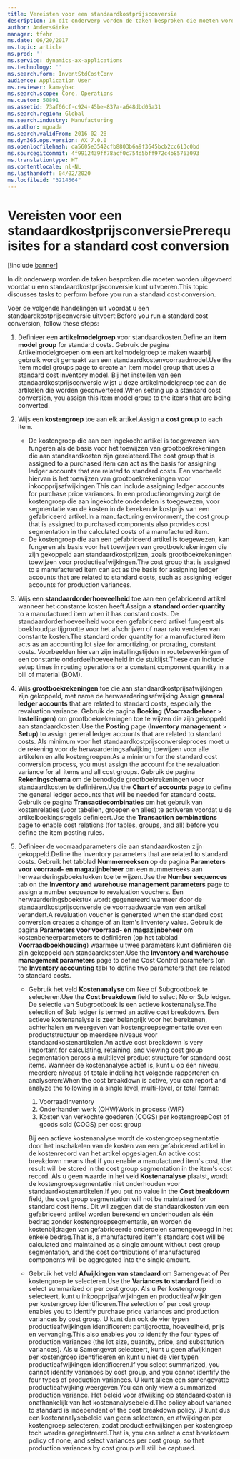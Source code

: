 ```yaml
---
title: Vereisten voor een standaardkostprijsconversie
description: In dit onderwerp worden de taken besproken die moeten worden uitgevoerd voordat u een standaardkostprijsconversie kunt uitvoeren.
author: AndersGirke
manager: tfehr
ms.date: 06/20/2017
ms.topic: article
ms.prod: ''
ms.service: dynamics-ax-applications
ms.technology: ''
ms.search.form: InventStdCostConv
audience: Application User
ms.reviewer: kamaybac
ms.search.scope: Core, Operations
ms.custom: 50891
ms.assetid: 73af66cf-c924-45be-837a-a648dbd05a31
ms.search.region: Global
ms.search.industry: Manufacturing
ms.author: mguada
ms.search.validFrom: 2016-02-28
ms.dyn365.ops.version: AX 7.0.0
ms.openlocfilehash: da5605e3542cfb8803b6a9f3645bcb2cc613c0bd
ms.sourcegitcommit: 4f9912439ff78acf0c754d5bff972c4b85763093
ms.translationtype: HT
ms.contentlocale: nl-NL
ms.lasthandoff: 04/02/2020
ms.locfileid: "3214564"
---
```

# <a name="prerequisites-for-a-standard-cost-conversion"></a><span data-ttu-id="0ca44-103">Vereisten voor een standaardkostprijsconversie</span><span class="sxs-lookup"><span data-stu-id="0ca44-103">Prerequisites for a standard cost conversion</span></span>

[!include [banner](../includes/banner.md)]

<span data-ttu-id="0ca44-104">In dit onderwerp worden de taken besproken die moeten worden uitgevoerd voordat u een standaardkostprijsconversie kunt uitvoeren.</span><span class="sxs-lookup"><span data-stu-id="0ca44-104">This topic discusses tasks to perform before you run a standard cost conversion.</span></span> 

<span data-ttu-id="0ca44-105">Voer de volgende handelingen uit voordat u een standaardkostprijsconversie uitvoert:</span><span class="sxs-lookup"><span data-stu-id="0ca44-105">Before you run a standard cost conversion, follow these steps:</span></span>

1.  <span data-ttu-id="0ca44-106">Definieer een **artikelmodelgroep** voor standaardkosten.</span><span class="sxs-lookup"><span data-stu-id="0ca44-106">Define an **item model group** for standard costs.</span></span> <span data-ttu-id="0ca44-107">Gebruik de pagina Artikelmodelgroepen om een artikelmodelgroep te maken waarbij gebruik wordt gemaakt van een standaardkostenvoorraadmodel.</span><span class="sxs-lookup"><span data-stu-id="0ca44-107">Use the Item model groups page to create an item model group that uses a standard cost inventory model.</span></span> <span data-ttu-id="0ca44-108">Bij het instellen van een standaardkostprijsconversie wijst u deze artikelmodelgroep toe aan de artikelen die worden geconverteerd.</span><span class="sxs-lookup"><span data-stu-id="0ca44-108">When setting up a standard cost conversion, you assign this item model group to the items that are being converted.</span></span>
2.  <span data-ttu-id="0ca44-109">Wijs een **kostengroep** toe aan elk artikel.</span><span class="sxs-lookup"><span data-stu-id="0ca44-109">Assign a **cost group** to each item.</span></span>
    -   <span data-ttu-id="0ca44-110">De kostengroep die aan een ingekocht artikel is toegewezen kan fungeren als de basis voor het toewijzen van grootboekrekeningen die aan standaardkosten zijn gerelateerd.</span><span class="sxs-lookup"><span data-stu-id="0ca44-110">The cost group that is assigned to a purchased item can act as the basis for assigning ledger accounts that are related to standard costs.</span></span> <span data-ttu-id="0ca44-111">Een voorbeeld hiervan is het toewijzen van grootboekrekeningen voor inkoopprijsafwijkingen.</span><span class="sxs-lookup"><span data-stu-id="0ca44-111">This can include assigning ledger accounts for purchase price variances.</span></span> <span data-ttu-id="0ca44-112">In een productieomgeving zorgt de kostengroep die aan ingekochte onderdelen is toegewezen, voor segmentatie van de kosten in de berekende kostprijs van een gefabriceerd artikel.</span><span class="sxs-lookup"><span data-stu-id="0ca44-112">In a manufacturing environment, the cost group that is assigned to purchased components also provides cost segmentation in the calculated costs of a manufactured item.</span></span>
    -   <span data-ttu-id="0ca44-113">De kostengroep die aan een gefabriceerd artikel is toegewezen, kan fungeren als basis voor het toewijzen van grootboekrekeningen die zijn gekoppeld aan standaardkostprijzen, zoals grootboekrekeningen toewijzen voor productieafwijkingen.</span><span class="sxs-lookup"><span data-stu-id="0ca44-113">The cost group that is assigned to a manufactured item can act as the basis for assigning ledger accounts that are related to standard costs, such as assigning ledger accounts for production variances.</span></span>

3.  <span data-ttu-id="0ca44-114">Wijs een **standaardorderhoeveelheid** toe aan een gefabriceerd artikel wanneer het constante kosten heeft.</span><span class="sxs-lookup"><span data-stu-id="0ca44-114">Assign a **standard order quantity** to a manufactured item when it has constant costs.</span></span> <span data-ttu-id="0ca44-115">De standaardorderhoeveelheid voor een gefabriceerd artikel fungeert als boekhoudpartijgrootte voor het afschrijven of naar rato verdelen van constante kosten.</span><span class="sxs-lookup"><span data-stu-id="0ca44-115">The standard order quantity for a manufactured item acts as an accounting lot size for amortizing, or prorating, constant costs.</span></span> <span data-ttu-id="0ca44-116">Voorbeelden hiervan zijn instellingstijden in routebewerkingen of een constante onderdeelhoeveelheid in de stuklijst.</span><span class="sxs-lookup"><span data-stu-id="0ca44-116">These can include setup times in routing operations or a constant component quantity in a bill of material (BOM).</span></span>
4.  <span data-ttu-id="0ca44-117">Wijs **grootboekrekeningen** toe die aan standaardkostprijsafwijkingen zijn gekoppeld, met name de herwaarderingsafwijking.</span><span class="sxs-lookup"><span data-stu-id="0ca44-117">Assign **general ledger accounts** that are related to standard costs, especially the revaluation variance.</span></span> <span data-ttu-id="0ca44-118">Gebruik de pagina **Boeking** (**Voorraadbeheer** &gt; **Instellingen**) om grootboekrekeningen toe te wijzen die zijn gekoppeld aan standaardkosten.</span><span class="sxs-lookup"><span data-stu-id="0ca44-118">Use the **Posting** page (**Inventory management** &gt; **Setup**) to assign general ledger accounts that are related to standard costs.</span></span> <span data-ttu-id="0ca44-119">Als minimum voor het standaardkostprijsconversieproces moet u de rekening voor de herwaarderingsafwijking toewijzen voor alle artikelen en alle kostengroepen.</span><span class="sxs-lookup"><span data-stu-id="0ca44-119">As a minimum for the standard cost conversion process, you must assign the account for the revaluation variance for all items and all cost groups.</span></span> <span data-ttu-id="0ca44-120">Gebruik de pagina **Rekeningschema** om de benodigde grootboekrekeningen voor standaardkosten te definiëren.</span><span class="sxs-lookup"><span data-stu-id="0ca44-120">Use the **Chart of accounts** page to define the general ledger accounts that will be needed for standard costs.</span></span> <span data-ttu-id="0ca44-121">Gebruik de pagina **Transactiecombinaties** om het gebruik van kostenrelaties (voor tabellen, groepen en alles) te activeren voordat u de artikelboekingsregels definieert.</span><span class="sxs-lookup"><span data-stu-id="0ca44-121">Use the **Transaction combinations** page to enable cost relations (for tables, groups, and all) before you define the item posting rules.</span></span>
5.  <span data-ttu-id="0ca44-122">Definieer de voorraadparameters die aan standaardkosten zijn gekoppeld.</span><span class="sxs-lookup"><span data-stu-id="0ca44-122">Define the inventory parameters that are related to standard costs.</span></span> <span data-ttu-id="0ca44-123">Gebruik het tabblad **Nummerreeksen** op de pagina **Parameters voor voorraad- en magazijnbeheer** om een nummerreeks aan herwaarderingsboekstukken toe te wijzen.</span><span class="sxs-lookup"><span data-stu-id="0ca44-123">Use the **Number sequences** tab on the **Inventory and warehouse management parameters** page to assign a number sequence to revaluation vouchers.</span></span> <span data-ttu-id="0ca44-124">Een herwaarderingsboekstuk wordt gegenereerd wanneer door de standaardkostprijsconversie de voorraadwaarde van een artikel verandert.</span><span class="sxs-lookup"><span data-stu-id="0ca44-124">A revaluation voucher is generated when the standard cost conversion creates a change of an item's inventory value.</span></span> <span data-ttu-id="0ca44-125">Gebruik de pagina **Parameters voor voorraad- en magazijnbeheer** om kostenbeheerparameters te definiëren (op het tabblad **Voorraadboekhouding**) waarmee u twee parameters kunt definiëren die zijn gekoppeld aan standaardkosten.</span><span class="sxs-lookup"><span data-stu-id="0ca44-125">Use the **Inventory and warehouse management parameters** page to define Cost Control parameters (on the **Inventory accounting** tab) to define two parameters that are related to standard costs.</span></span>
    -   <span data-ttu-id="0ca44-126">Gebruik het veld **Kostenanalyse** om Nee of Subgrootboek te selecteren.</span><span class="sxs-lookup"><span data-stu-id="0ca44-126">Use the **Cost breakdown** field to select No or Sub ledger.</span></span> <span data-ttu-id="0ca44-127">De selectie van Subgrootboek is een actieve kostenanalyse.</span><span class="sxs-lookup"><span data-stu-id="0ca44-127">The selection of Sub ledger is termed an active cost breakdown.</span></span> <span data-ttu-id="0ca44-128">Een actieve kostenanalyse is zeer belangrijk voor het berekenen, achterhalen en weergeven van kostengroepsegmentatie over een productstructuur op meerdere niveaus voor standaardkostenartikelen.</span><span class="sxs-lookup"><span data-stu-id="0ca44-128">An active cost breakdown is very important for calculating, retaining, and viewing cost group segmentation across a multilevel product structure for standard cost items.</span></span> <span data-ttu-id="0ca44-129">Wanneer de kostenanalyse actief is, kunt u op één niveau, meerdere niveaus of totale indeling het volgende rapporteren en analyseren:</span><span class="sxs-lookup"><span data-stu-id="0ca44-129">When the cost breakdown is active, you can report and analyze the following in a single level, multi-level, or total format:</span></span>
        1.  <span data-ttu-id="0ca44-130">Voorraad</span><span class="sxs-lookup"><span data-stu-id="0ca44-130">Inventory</span></span>
        2.  <span data-ttu-id="0ca44-131">Onderhanden werk (OHW)</span><span class="sxs-lookup"><span data-stu-id="0ca44-131">Work in process (WIP)</span></span>
        3.  <span data-ttu-id="0ca44-132">Kosten van verkochte goederen (COGS) per kostengroep</span><span class="sxs-lookup"><span data-stu-id="0ca44-132">Cost of goods sold (COGS) per cost group</span></span>

        <span data-ttu-id="0ca44-133">Bij een actieve kostenanalyse wordt de kostengroepsegmentatie door het inschakelen van de kosten van een gefabriceerd artikel in de kostenrecord van het artikel opgeslagen.</span><span class="sxs-lookup"><span data-stu-id="0ca44-133">An active cost breakdown means that if you enable a manufactured item's cost, the result will be stored in the cost group segmentation in the item's cost record.</span></span> <span data-ttu-id="0ca44-134">Als u geen waarde in het veld **Kostenanalyse** plaatst, wordt de kostengroepsegmentatie niet onderhouden voor standaardkostenartikelen.</span><span class="sxs-lookup"><span data-stu-id="0ca44-134">If you put no value in the **Cost breakdown** field, the cost group segmentation will not be maintained for standard cost items.</span></span> <span data-ttu-id="0ca44-135">Dit wil zeggen dat de standaardkosten van een gefabriceerd artikel worden berekend en onderhouden als één bedrag zonder kostengroepsegmentatie, en worden de kostenbijdragen van gefabriceerde onderdelen samengevoegd in het enkele bedrag.</span><span class="sxs-lookup"><span data-stu-id="0ca44-135">That is, a manufactured item's standard cost will be calculated and maintained as a single amount without cost group segmentation, and the cost contributions of manufactured components will be aggregated into the single amount.</span></span>
    -   <span data-ttu-id="0ca44-136">Gebruik het veld **Afwijkingen van standaard** om Samengevat of Per kostengroep te selecteren.</span><span class="sxs-lookup"><span data-stu-id="0ca44-136">Use the **Variances to standard** field to select summarized or per cost group.</span></span> <span data-ttu-id="0ca44-137">Als u Per kostengroep selecteert, kunt u inkoopprijsafwijkingen en productieafwijkingen per kostengroep identificeren.</span><span class="sxs-lookup"><span data-stu-id="0ca44-137">The selection of per cost group enables you to identify purchase price variances and production variances by cost group.</span></span> <span data-ttu-id="0ca44-138">U kunt dan ook de vier typen productieafwijkingen identificeren: partijgrootte, hoeveelheid, prijs en vervanging.</span><span class="sxs-lookup"><span data-stu-id="0ca44-138">This also enables you to identify the four types of production variances (the lot size, quantity, price, and substitution variances).</span></span> <span data-ttu-id="0ca44-139">Als u Samengevat selecteert, kunt u geen afwijkingen per kostengroep identificeren en kunt u niet de vier typen productieafwijkingen identificeren.</span><span class="sxs-lookup"><span data-stu-id="0ca44-139">If you select summarized, you cannot identify variances by cost group, and you cannot identify the four types of production variances.</span></span> <span data-ttu-id="0ca44-140">U kunt alleen een samengevatte productieafwijking weergeven.</span><span class="sxs-lookup"><span data-stu-id="0ca44-140">You can only view a summarized production variance.</span></span> <span data-ttu-id="0ca44-141">Het beleid voor afwijking op standaardkosten is onafhankelijk van het kostenanalysebeleid.</span><span class="sxs-lookup"><span data-stu-id="0ca44-141">The policy about variance to standard is independent of the cost breakdown policy.</span></span> <span data-ttu-id="0ca44-142">U kunt dus een kostenanalysebeleid van geen selecteren, en afwijkingen per kostengroep selecteren, zodat productieafwijkingen per kostengroep toch worden geregistreerd.</span><span class="sxs-lookup"><span data-stu-id="0ca44-142">That is, you can select a cost breakdown policy of none, and select variances per cost group, so that production variances by cost group will still be captured.</span></span>





